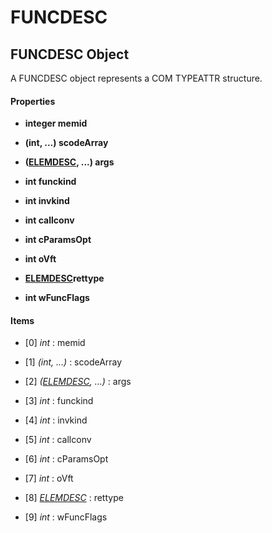 # FUNCDESC

## FUNCDESC Object

A FUNCDESC object represents a COM TYPEATTR structure\.

#### Properties

  -  **integer memid** 
    

  -  **\(int, \.\.\.\) scodeArray** 
    

  -  **\([ELEMDESC](#elemdesc), \.\.\.\) args** 
    

  -  **int funckind** 
    

  -  **int invkind** 
    

  -  **int callconv** 
    

  -  **int cParamsOpt** 
    

  -  **int oVft** 
    

  -  **[ELEMDESC](#elemdesc)rettype** 
    

  -  **int wFuncFlags** 
    

#### Items


  - \[0\] *int* : memid

    

  - \[1\] *\(int, \.\.\.\)* : scodeArray

    

  - \[2\] *\([ELEMDESC](#elemdesc), \.\.\.\)* : args

    

  - \[3\] *int* : funckind

    

  - \[4\] *int* : invkind

    

  - \[5\] *int* : callconv

    

  - \[6\] *int* : cParamsOpt

    

  - \[7\] *int* : oVft

    

  - \[8\] *[ELEMDESC](#elemdesc)* : rettype

    

  - \[9\] *int* : wFuncFlags

    
